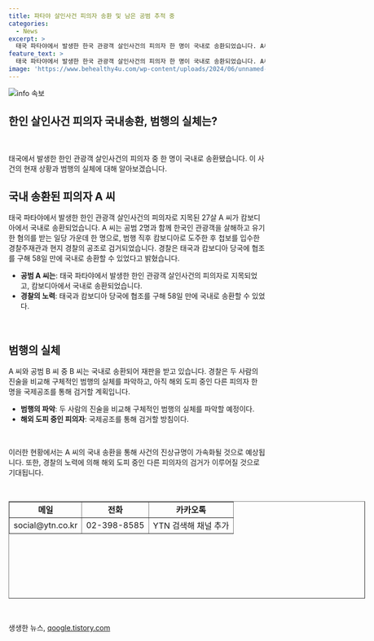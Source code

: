 ```yaml
---
title: 파타야 살인사건 피의자 송환 및 남은 공범 추적 중
categories:
  - News
excerpt: >
  태국 파타야에서 발생한 한국 관광객 살인사건의 피의자 한 명이 국내로 송환되었습니다. A씨는 캄보디아에서 첩보를 입수한 경찰주재관과 현지 경찰의 공조로 검거되었고, 경찰은 사건이 발생한 태국과 A씨가 붙잡힌 캄보디아 당국에 협조를 구해 국내로 송환했다고 밝혔습니다. 이에 앞서 국내에서 붙잡힌 공범 B씨는 현재 재판을 받고 있으며, 아직 해외 도피 중인 한 명의 피의자를 검거할 방침입니다. (150자)
feature_text: >
  태국 파타야에서 발생한 한국 관광객 살인사건의 피의자 한 명이 국내로 송환되었습니다. A씨는 캄보디아에서 첩보를 입수한 경찰주재관과 현지 경찰의 공조로 검거되었고, 경찰은 사건이 발생한 태국과 A씨가 붙잡힌 캄보디아 당국에 협조를 구해 국내로 송환했다고 밝혔습니다. 이에 앞서 국내에서 붙잡힌 공범 B씨는 현재 재판을 받고 있으며, 아직 해외 도피 중인 한 명의 피의자를 검거할 방침입니다. (150자)
image: 'https://www.behealthy4u.com/wp-content/uploads/2024/06/unnamed-file.png'
---
```


<p><img src="https://www.behealthy4u.com/wp-content/uploads/2024/06/unnamed-file.png" alt="info 속보" /></p>

<h2>한인 살인사건 피의자 국내송환, 범행의 실체는?</h2>

<p data-ke-size="size16">&nbsp;</p>

<p data-ke-size="size16">태국에서 발생한 한인 관광객 살인사건의 피의자 중 한 명이 국내로 송환됐습니다. 이 사건의 현재 상황과 범행의 실체에 대해 알아보겠습니다.</p>

<h2 data-ke-size="size26">국내 송환된 피의자 A 씨</h2>

<p data-ke-size="size16">태국 파타야에서 발생한 한인 관광객 살인사건의 피의자로 지목된 27살 A 씨가 캄보디아에서 국내로 송환되었습니다. A 씨는 공범 2명과 함께 한국인 관광객을 살해하고 유기한 혐의를 받는 일당 가운데 한 명으로, 범행 직후 캄보디아로 도주한 후 첩보를 입수한 경찰주재관과 현지 경찰의 공조로 검거되었습니다. 경찰은 태국과 캄보디아 당국에 협조를 구해 58일 만에 국내로 송환할 수 있었다고 밝혔습니다.</p>

<ul>
<li><b>공범 A 씨는</b>: 태국 파타야에서 발생한 한인 관광객 살인사건의 피의자로 지목되었고, 캄보디아에서 국내로 송환되었습니다.</li>
<li><b>경찰의 노력</b>: 태국과 캄보디아 당국에 협조를 구해 58일 만에 국내로 송환할 수 있었다.</li>
</ul>

<p data-ke-size="size16">&nbsp;</p>

<h2 data-ke-size="size26">범행의 실체</h2>

<p data-ke-size="size16">A 씨와 공범 B 씨 중 B 씨는 국내로 송환되어 재판을 받고 있습니다. 경찰은 두 사람의 진술을 비교해 구체적인 범행의 실체를 파악하고, 아직 해외 도피 중인 다른 피의자 한 명을 국제공조를 통해 검거할 계획입니다.</p>

<ul>
<li><b>범행의 파악</b>: 두 사람의 진술을 비교해 구체적인 범행의 실체를 파악할 예정이다.</li>
<li><b>해외 도피 중인 피의자</b>: 국제공조를 통해 검거할 방침이다.</li>
</ul>

<p data-ke-size="size16">&nbsp;</p>

<p data-ke-size="size16">이러한 현황에서는 A 씨의 국내 송환을 통해 사건의 진상규명이 가속화될 것으로 예상됩니다. 또한, 경찰의 노력에 의해 해외 도피 중인 다른 피의자의 검거가 이루어질 것으로 기대됩니다.</p>

<p data-ke-size="size16">&nbsp;</p>

<table style="width: 700px; height: 191px;" border="1">
<tbody>
<tr>
<td style="text-align: center; height: 17px;"><b>메일</b></td>
<td style="text-align: center; height: 17px;"><b>전화</b></td>
<td style="text-align: center; height: 17px;"><b>카카오톡</b></td>
</tr>
<tr>
<td style="text-align: center; height: 17px;">social@ytn.co.kr</td>
<td style="text-align: center; height: 17px;">02-398-8585</td>
<td style="text-align: center; height: 17px;">YTN 검색해 채널 추가</td>
</tr>
</tbody>
</table>

<p data-ke-size="size16">&nbsp;</p>
생생한 뉴스, <a href="https://qoogle.tistory.com" rel="dofollow">qoogle.tistory.com</a>


